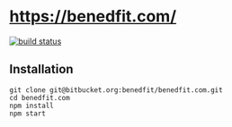 # https://benedfit.com/

[![build status](https://secure.travis-ci.org/benedfit/benedfit.github.io.png)](http://travis-ci.org/benedfit/benedfit.github.io)

## Installation

```
git clone git@bitbucket.org:benedfit/benedfit.com.git
cd benedfit.com
npm install
npm start
```
